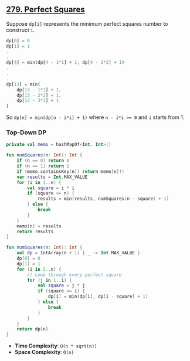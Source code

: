 ## [279. Perfect Squares](https://leetcode.com/problems/perfect-squares/)

Suppose `dp[i]` represents the minimum perfect squares number to construct `i`.

```js
dp[0] = 0
dp[1] = 1
.
.
dp[4] = min(dp[4 - 1*1] + 1, dp[4 - 2*2] + 1)
.
.
.
dp[13] = min(
    dp[13 - 1*1] + 1,
    dp[13 - 2*2] + 1,
    dp[13 - 3*3] + 1
)
```

So `dp[n] = min(dp[n - i*i] + 1)` where `n - i*i >= 0` and `i` starts from 1.

### Top-Down DP
```kotlin
private val memo = hashMapOf<Int, Int>()

fun numSquares(n: Int): Int {
    if (n == 0) return 0
    if (n == 1) return 1
    if (memo.containsKey(n)) return memo[n]!!
    var results = Int.MAX_VALUE
    for (i in 1..n) {
        val square = i * i
        if (square <= n) {
            results = min(results, numSquares(n - square) + 1)
        } else {
            break
        }
    }
    memo[n] = results
    return results
}
```

```kotlin
fun numSquares(n: Int): Int {
    val dp = IntArray(n + 1) { _ -> Int.MAX_VALUE }
    dp[0] = 0
    dp[1] = 1
    for (i in 2..n) {
        // Loop through every perfect square
        for (j in 1..i) {
            val square = j * j
            if (square <= i) {
                dp[i] = min(dp[i], dp[i - square] + 1)
            } else {
                break
            }
        }
    }
    return dp[n]
}
```

* **Time Complexity**: `O(n * sqrt(n))`
* **Space Complexity**: `O(n)`